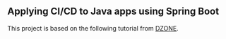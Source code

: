 ## Applying CI/CD to Java apps using Spring Boot

This project is based on the following tutorial from [DZONE](https://dzone.com/articles/applying-cicd-to-java-apps-using-spring-boot?fromrel=true).
